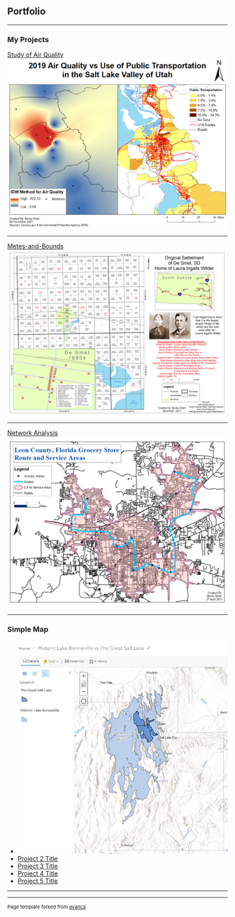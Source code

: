 ## Portfolio

---

### My Projects 

[Study of Air Quality](/sample_page)
<img src="images/2019 IDW Map1.png?raw=true"/>

---
[Metes-and-Bounds](/pdf/sample_presentation.pdf)
<img src="images/ModifiedDeSmetSouthDakota.png?raw=true"/>

---
[Network Analysis](http://example.com/)
<img src="images/Eden_Project4.png?raw=true"/>

---

### Simple Map

- [![Historic Lake Bonneville vs The Great Salt Lake](images/BonnevilleVsGSL.png)](https://arcg.is/0C8ere0)
- [Project 2 Title](http://example.com/)
- [Project 3 Title](http://example.com/)
- [Project 4 Title](http://example.com/)
- [Project 5 Title](http://example.com/)

---




---
<p style="font-size:11px">Page template forked from <a href="https://github.com/evanca/quick-portfolio">evanca</a></p>
<!-- Remove above link if you don't want to attibute -->
